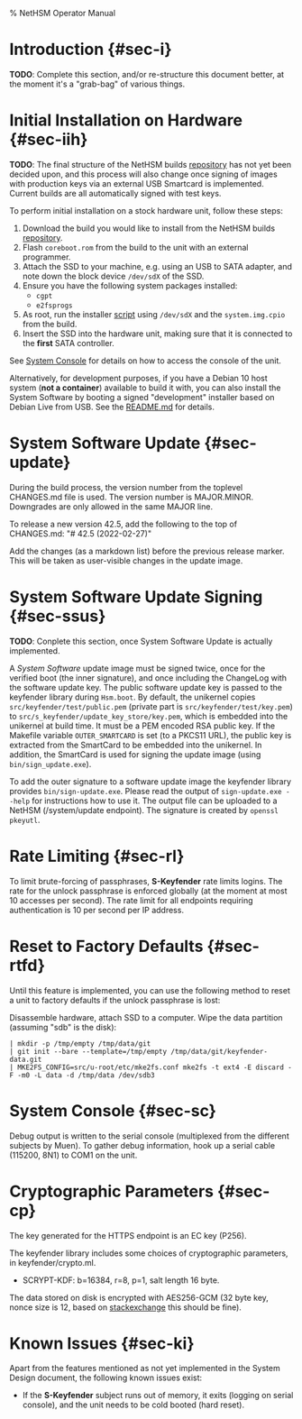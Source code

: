 % NetHSM Operator Manual

# Introduction {#sec-i}

**TODO**: Complete this section, and/or re-structure this document better, at the moment it's a "grab-bag" of various things.

# Initial Installation on Hardware {#sec-iih}

**TODO**: The final structure of the NetHSM builds [repository][builds] has not yet been decided upon, and this process will also change once signing of images with production keys via an external USB Smartcard is implemented. Current builds are all automatically signed with test keys.

To perform initial installation on a stock hardware unit, follow these steps:

1. Download the build you would like to install from the NetHSM builds [repository][builds].
2. Flash `coreboot.rom` from the build to the unit with an external programmer.
3. Attach the SSD to your machine, e.g. using an USB to SATA adapter, and note down the block device `/dev/sdX` of the SSD.
4. Ensure you have the following system packages installed:
    - `cgpt`
    - `e2fsprogs`
5. As root, run the installer [script][installer] using `/dev/sdX` and the `system.img.cpio` from the build.
6. Insert the SSD into the hardware unit, making sure that it is connected to the **first** SATA controller.

See [System Console](#sec-sc) for details on how to access the console of the unit.

[builds]: https://git.nitrokey.com/nitrokey/nethsm/ci-builds
[installer]: https://git.nitrokey.com/nitrokey/nethsm/nethsm/-/raw/master/tools/nethsm-install.sh

Alternatively, for development purposes, if you have a Debian 10 host system (**not a container**) available to build it with, you can also install the System Software by booting a signed "development" installer based on Debian Live from USB. See the [README.md][usbinstaller] for details.

[usbinstaller]: https://git.nitrokey.com/nitrokey/nethsm/nethsm/-/blob/master/src/installer/README.md

# System Software Update {#sec-update}

During the build process, the version number from the toplevel CHANGES.md file is used. The version number is MAJOR.MINOR. Downgrades are only allowed in the same MAJOR line.

To release a new version 42.5, add the following to the top of CHANGES.md: "# 42.5 (2022-02-27)"

Add the changes (as a markdown list) before the previous release marker. This will be taken as user-visible changes in the update image.

# System Software Update Signing {#sec-ssus}

**TODO**: Conplete this section, once System Software Update is actually implemented.

A _System Software_ update image must be signed twice, once for the verified boot (the inner signature), and once including the ChangeLog with the software update key. The public software update key is passed to the keyfender library during `Hsm.boot`. By default, the unikernel copies `src/keyfender/test/public.pem` (private part is `src/keyfender/test/key.pem`) to `src/s_keyfender/update_key_store/key.pem`, which is embedded into the unikernel at build time. It must be a PEM encoded RSA public key. If the Makefile variable `OUTER_SMARTCARD` is set (to a PKCS11 URL), the public key is extracted from the SmartCard to be embedded into the unikernel. In addition, the SmartCard is used for signing the update image (using `bin/sign_update.exe`).

To add the outer signature to a software update image the keyfender library provides `bin/sign-update.exe`. Please read the output of `sign-update.exe --help` for instructions how to use it. The output file can be uploaded to a NetHSM (/system/update endpoint). The signature is created by `openssl pkeyutl`.

# Rate Limiting {#sec-rl}

To limit brute-forcing of passphrases, **S-Keyfender** rate limits logins. The rate for the unlock passphrase is enforced globally (at the moment at most 10 accesses per second). The rate limit for all endpoints requiring authentication is 10 per second per IP address.

# Reset to Factory Defaults {#sec-rtfd}

Until this feature is implemented, you can use the following method to reset a unit to factory defaults if the unlock passphrase is lost:

Disassemble hardware, attach SSD to a computer. Wipe the data partition (assuming "sdb" is the disk):

    | mkdir -p /tmp/empty /tmp/data/git
    | git init --bare --template=/tmp/empty /tmp/data/git/keyfender-data.git
    | MKE2FS_CONFIG=src/u-root/etc/mke2fs.conf mke2fs -t ext4 -E discard -F -m0 -L data -d /tmp/data /dev/sdb3

# System Console {#sec-sc}

Debug output is written to the serial console (multiplexed from the different subjects by Muen). To gather debug information, hook up a serial cable (115200, 8N1) to COM1 on the unit.

# Cryptographic Parameters {#sec-cp}

The key generated for the HTTPS endpoint is an EC key (P256).

The keyfender library includes some choices of cryptographic parameters, in keyfender/crypto.ml.
- SCRYPT-KDF: b=16384, r=8, p=1, salt length 16 byte.

The data stored on disk is encrypted with AES256-GCM (32 byte key, nonce size is 12, based on [stackexchange] this should be fine).

[stackexchange]: https://crypto.stackexchange.com/questions/5807/aes-gcm-and-its-iv-nonce-value

# Known Issues {#sec-ki}

Apart from the features mentioned as not yet implemented in the System Design document, the following known issues exist:

- If the **S-Keyfender** subject runs out of memory, it exits (logging on serial console), and the unit needs to be cold booted (hard reset).
